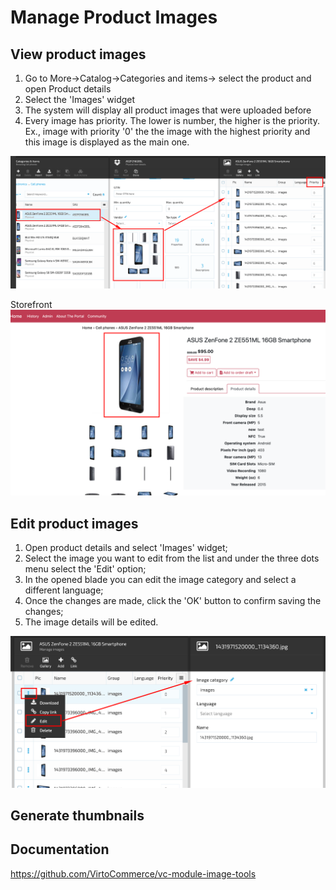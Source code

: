 # Manage Product Images

## View product images

1. Go to More->Catalog->Categories and items-> select the product and open Product details
1. Select the 'Images' widget
1. The system will display all product images that were uploaded before
1. Every image has priority. The lower is number, the higher is the priority. Ex., image with priority '0' the the image with the highest priority and this image is displayed as the main one.

![Images](media/screen-images.png)

Storefront
![Images](media/screen-main-image.png)

## Edit product images

1. Open product details and select 'Images' widget;
1. Select the image you want to edit from the list and under the three dots menu select the 'Edit' option;
1. In the opened blade you can edit the image category and select a different language;
1. Once the changes are made, click the 'OK' button to confirm saving the changes;
1. The image details will be edited.

![Edit images](media/screen-edit-image.png)

## Generate thumbnails

## Documentation

https://github.com/VirtoCommerce/vc-module-image-tools